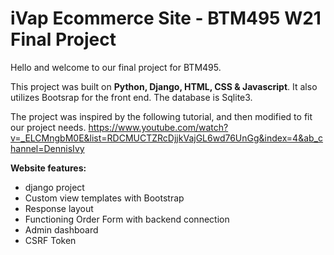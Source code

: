 # iVap Ecommerce Site - BTM495 W21 Final Project

Hello and welcome to our final project for BTM495. 

This project was built on **Python, Django, HTML, CSS & Javascript**. It also utilizes Bootsrap for the front end. The database is Sqlite3.

The project was inspired by the following tutorial, and then modified to fit our project needs. https://www.youtube.com/watch?v=_ELCMngbM0E&list=RDCMUCTZRcDjjkVajGL6wd76UnGg&index=4&ab_channel=DennisIvy

**Website features:**
- django project
- Custom view templates with Bootstrap
- Response layout
- Functioning Order Form with backend connection
- Admin dashboard
- CSRF Token

